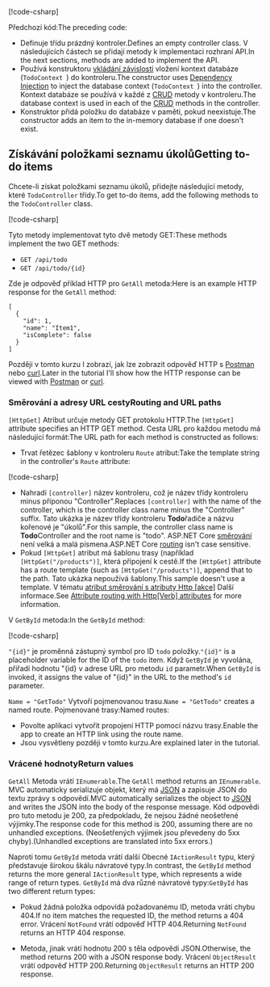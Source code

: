 [!code-csharp[](../../tutorials/first-web-api/sample/TodoApi/Controllers/TodoController2.cs?name=snippet_todo1)]

<span data-ttu-id="e6a53-101">Předchozí kód:</span><span class="sxs-lookup"><span data-stu-id="e6a53-101">The preceding code:</span></span>

* <span data-ttu-id="e6a53-102">Definuje třídu prázdný kontroler.</span><span class="sxs-lookup"><span data-stu-id="e6a53-102">Defines an empty controller class.</span></span> <span data-ttu-id="e6a53-103">V následujících částech se přidají metody k implementaci rozhraní API.</span><span class="sxs-lookup"><span data-stu-id="e6a53-103">In the next sections, methods are added to implement the API.</span></span>
* <span data-ttu-id="e6a53-104">Používá konstruktoru [vkládání závislostí](xref:fundamentals/dependency-injection) vložení kontext databáze (`TodoContext `) do kontroleru.</span><span class="sxs-lookup"><span data-stu-id="e6a53-104">The constructor uses [Dependency Injection](xref:fundamentals/dependency-injection) to inject the database context (`TodoContext `) into the controller.</span></span> <span data-ttu-id="e6a53-105">Kontext databáze se používá v každé z [CRUD](https://wikipedia.org/wiki/Create,_read,_update_and_delete) metody v kontroleru.</span><span class="sxs-lookup"><span data-stu-id="e6a53-105">The database context is used in each of the [CRUD](https://wikipedia.org/wiki/Create,_read,_update_and_delete) methods in the controller.</span></span>
* <span data-ttu-id="e6a53-106">Konstruktor přidá položku do databáze v paměti, pokud neexistuje.</span><span class="sxs-lookup"><span data-stu-id="e6a53-106">The constructor adds an item to the in-memory database if one doesn't exist.</span></span>

## <a name="getting-to-do-items"></a><span data-ttu-id="e6a53-107">Získávání položkami seznamu úkolů</span><span class="sxs-lookup"><span data-stu-id="e6a53-107">Getting to-do items</span></span>

<span data-ttu-id="e6a53-108">Chcete-li získat položkami seznamu úkolů, přidejte následující metody, které `TodoController` třídy.</span><span class="sxs-lookup"><span data-stu-id="e6a53-108">To get to-do items, add the following methods to the `TodoController` class.</span></span>

[!code-csharp[](../../tutorials/first-web-api/sample/TodoApi/Controllers/TodoController.cs?name=snippet_GetAll)]

<span data-ttu-id="e6a53-109">Tyto metody implementovat tyto dvě metody GET:</span><span class="sxs-lookup"><span data-stu-id="e6a53-109">These methods implement the two GET methods:</span></span>

* `GET /api/todo`
* `GET /api/todo/{id}`

<span data-ttu-id="e6a53-110">Zde je odpověď příklad HTTP pro `GetAll` metoda:</span><span class="sxs-lookup"><span data-stu-id="e6a53-110">Here is an example HTTP response for the `GetAll` method:</span></span>

```
[
  {
    "id": 1,
    "name": "Item1",
    "isComplete": false
  }
]
   ```

<span data-ttu-id="e6a53-111">Později v tomto kurzu I zobrazí, jak lze zobrazit odpověď HTTP s [Postman](https://www.getpostman.com/) nebo [curl](https://developer.apple.com/legacy/library/documentation/Darwin/Reference/ManPages/man1/curl.1.html).</span><span class="sxs-lookup"><span data-stu-id="e6a53-111">Later in the tutorial I'll show how the HTTP response can be viewed with [Postman](https://www.getpostman.com/) or [curl](https://developer.apple.com/legacy/library/documentation/Darwin/Reference/ManPages/man1/curl.1.html).</span></span>

### <a name="routing-and-url-paths"></a><span data-ttu-id="e6a53-112">Směrování a adresy URL cesty</span><span class="sxs-lookup"><span data-stu-id="e6a53-112">Routing and URL paths</span></span>

<span data-ttu-id="e6a53-113">`[HttpGet]` Atribut určuje metody GET protokolu HTTP.</span><span class="sxs-lookup"><span data-stu-id="e6a53-113">The `[HttpGet]` attribute specifies an HTTP GET method.</span></span> <span data-ttu-id="e6a53-114">Cesta URL pro každou metodu má následující formát:</span><span class="sxs-lookup"><span data-stu-id="e6a53-114">The URL path for each method is constructed as follows:</span></span>

* <span data-ttu-id="e6a53-115">Trvat řetězec šablony v kontroleru `Route` atribut:</span><span class="sxs-lookup"><span data-stu-id="e6a53-115">Take the template string in the controller's `Route` attribute:</span></span>

[!code-csharp[](../../tutorials/first-web-api/sample/TodoApi/Controllers/TodoController.cs?name=TodoController&highlight=3)]

* <span data-ttu-id="e6a53-116">Nahradí `[controller]` název kontroleru, což je název třídy kontroleru minus příponou "Controller".</span><span class="sxs-lookup"><span data-stu-id="e6a53-116">Replaces `[controller]` with the name of the controller, which is the controller class name minus the "Controller" suffix.</span></span> <span data-ttu-id="e6a53-117">Tato ukázka je název třídy kontroleru **Todo**řadiče a názvu kořenové je "úkolů".</span><span class="sxs-lookup"><span data-stu-id="e6a53-117">For this sample, the controller class name is **Todo**Controller and the root name is "todo".</span></span> <span data-ttu-id="e6a53-118">ASP.NET Core [směrování](xref:mvc/controllers/routing) není velká a malá písmena.</span><span class="sxs-lookup"><span data-stu-id="e6a53-118">ASP.NET Core [routing](xref:mvc/controllers/routing) isn't case sensitive.</span></span>
* <span data-ttu-id="e6a53-119">Pokud `[HttpGet]` atribut má šablonu trasy (například `[HttpGet("/products")]`, která připojení k cestě.</span><span class="sxs-lookup"><span data-stu-id="e6a53-119">If the `[HttpGet]` attribute has a route template (such as `[HttpGet("/products")]`, append that to the path.</span></span> <span data-ttu-id="e6a53-120">Tato ukázka nepoužívá šablony.</span><span class="sxs-lookup"><span data-stu-id="e6a53-120">This sample doesn't use a template.</span></span> <span data-ttu-id="e6a53-121">V tématu [atribut směrování s atributy Http [akce]](xref:mvc/controllers/routing#attribute-routing-with-httpverb-attributes) Další informace.</span><span class="sxs-lookup"><span data-stu-id="e6a53-121">See [Attribute routing with Http[Verb] attributes](xref:mvc/controllers/routing#attribute-routing-with-httpverb-attributes) for more information.</span></span>

<span data-ttu-id="e6a53-122">V `GetById` metoda:</span><span class="sxs-lookup"><span data-stu-id="e6a53-122">In the `GetById` method:</span></span>

[!code-csharp[](../../tutorials/first-web-api/sample/TodoApi/Controllers/TodoController.cs?name=snippet_GetByID&highlight=1-2)]

<span data-ttu-id="e6a53-123">`"{id}"` je proměnná zástupný symbol pro ID `todo` položky.</span><span class="sxs-lookup"><span data-stu-id="e6a53-123">`"{id}"` is a placeholder variable for the ID of the `todo` item.</span></span> <span data-ttu-id="e6a53-124">Když `GetById` je vyvolána, přiřadí hodnotu "{id} v adrese URL pro metodu `id` parametr.</span><span class="sxs-lookup"><span data-stu-id="e6a53-124">When `GetById` is invoked, it assigns the value of "{id}" in the URL to the method's `id` parameter.</span></span>

<span data-ttu-id="e6a53-125">`Name = "GetTodo"` Vytvoří pojmenovanou trasu.</span><span class="sxs-lookup"><span data-stu-id="e6a53-125">`Name = "GetTodo"` creates a named route.</span></span> <span data-ttu-id="e6a53-126">Pojmenované trasy:</span><span class="sxs-lookup"><span data-stu-id="e6a53-126">Named routes:</span></span>

* <span data-ttu-id="e6a53-127">Povolte aplikaci vytvořit propojení HTTP pomocí názvu trasy.</span><span class="sxs-lookup"><span data-stu-id="e6a53-127">Enable the app to create an HTTP link using the route name.</span></span>
* <span data-ttu-id="e6a53-128">Jsou vysvětleny později v tomto kurzu.</span><span class="sxs-lookup"><span data-stu-id="e6a53-128">Are explained later in the tutorial.</span></span>

### <a name="return-values"></a><span data-ttu-id="e6a53-129">Vrácené hodnoty</span><span class="sxs-lookup"><span data-stu-id="e6a53-129">Return values</span></span>

<span data-ttu-id="e6a53-130">`GetAll` Metoda vrátí `IEnumerable`.</span><span class="sxs-lookup"><span data-stu-id="e6a53-130">The `GetAll` method returns an `IEnumerable`.</span></span> <span data-ttu-id="e6a53-131">MVC automaticky serializuje objekt, který má [JSON](http://www.json.org/) a zapisuje JSON do textu zprávy s odpovědí.</span><span class="sxs-lookup"><span data-stu-id="e6a53-131">MVC automatically serializes the object to [JSON](http://www.json.org/) and writes the JSON into the body of the response message.</span></span> <span data-ttu-id="e6a53-132">Kód odpovědi pro tuto metodu je 200, za předpokladu, že nejsou žádné neošetřené výjimky.</span><span class="sxs-lookup"><span data-stu-id="e6a53-132">The response code for this method is 200, assuming there are no unhandled exceptions.</span></span> <span data-ttu-id="e6a53-133">(Neošetřených výjimek jsou převedeny do 5xx chyby).</span><span class="sxs-lookup"><span data-stu-id="e6a53-133">(Unhandled exceptions are translated into 5xx errors.)</span></span>

<span data-ttu-id="e6a53-134">Naproti tomu `GetById` metoda vrátí další Obecné `IActionResult` typu, který představuje širokou škálu návratové typy.</span><span class="sxs-lookup"><span data-stu-id="e6a53-134">In contrast, the `GetById` method returns the more general `IActionResult` type, which represents a wide range of return types.</span></span> <span data-ttu-id="e6a53-135">`GetById` má dva různé návratové typy:</span><span class="sxs-lookup"><span data-stu-id="e6a53-135">`GetById` has two different return types:</span></span>

* <span data-ttu-id="e6a53-136">Pokud žádná položka odpovídá požadovanému ID, metoda vrátí chybu 404.</span><span class="sxs-lookup"><span data-stu-id="e6a53-136">If no item matches the requested ID, the method returns a 404 error.</span></span> <span data-ttu-id="e6a53-137">Vrácení `NotFound` vrátí odpověď HTTP 404.</span><span class="sxs-lookup"><span data-stu-id="e6a53-137">Returning `NotFound` returns an HTTP 404 response.</span></span>

* <span data-ttu-id="e6a53-138">Metoda, jinak vrátí hodnotu 200 s těla odpovědi JSON.</span><span class="sxs-lookup"><span data-stu-id="e6a53-138">Otherwise, the method returns 200 with a JSON response body.</span></span> <span data-ttu-id="e6a53-139">Vrácení `ObjectResult` vrátí odpověď HTTP 200.</span><span class="sxs-lookup"><span data-stu-id="e6a53-139">Returning `ObjectResult` returns an HTTP 200 response.</span></span>
